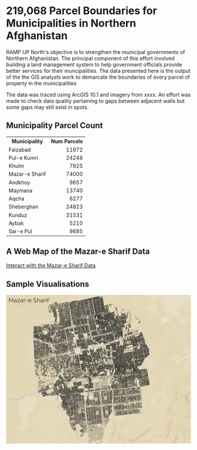 # 219,068 Parcel Boundaries for Municipalities in Northern Afghanistan
RAMP UP North's objective is to strengthen the municipal governments of Northern Afghanistan. 
The principal component of this effort involved building a land management system to help government officials  provide better services for their muncipalities.
The data presented here is the output of the the GIS analysts work to demarcate the boundaries of every parcel of property in the municipalities

The data was traced using ArcGIS 10.1 and imagery from xxxx. An effort was made to check data quality pertaining to gaps between adjacent walls but some gaps may still exist in spots.  

## Municipality Parcel Count
<table>
	<tr><th>Municipality</th>	<th align='right'>Num Parcels</th></tr>
    <tr>
        <td>Faizabad</td> 		<td align='right'>11972</td>
    </tr>
    <tr>
        <td>Pul-e Kumri</td> 	<td align='right'>24248</td>
    </tr>
    <tr>
        <td>Khulm</td> 			<td align='right'>7925</td>
    </tr>
    <tr>
        <td>Mazar-e Sharif</td>	<td align='right'>74000</td>
    </tr>
    <tr>
        <td>Andkhoy</td> 		<td align='right'>9657</td>
    </tr>
    <tr>
        <td>Maymana</td> 		<td align='right'>13740</td>
    </tr>
    <tr>
        <td>Aqcha</td> 			<td align='right'>6277</td>
    </tr>
    <tr>
        <td>Sheberghan</td> 	<td align='right'>24823</td>
    </tr>
    <tr>
        <td>Kunduz</td> 		<td align='right'>31531</td>
    </tr>
    <tr>
        <td>Aybak</td> 			<td align='right'>5210</td>
    </tr>
    <tr>
        <td>Sar-e Pul</td> 		<td align='right'>9685</td>
    </tr>
</table>

## A Web Map of the Mazar-e Sharif Data
[Interact with the Mazar-e Sharif Data](http://deriggi.github.io/RUNorthArcPy/mazar/mazar.html)

## Sample Visualisations
![Alt text](Mazar_image.png)

